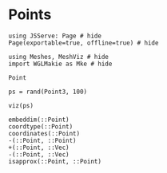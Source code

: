 # Points

```@example points
using JSServe: Page # hide
Page(exportable=true, offline=true) # hide
```

```@example points
using Meshes, MeshViz # hide
import WGLMakie as Mke # hide
```

```@docs
Point
```

```@example points
ps = rand(Point3, 100)

viz(ps)
```

```@docs
embeddim(::Point)
coordtype(::Point)
coordinates(::Point)
-(::Point, ::Point)
+(::Point, ::Vec)
-(::Point, ::Vec)
isapprox(::Point, ::Point)
```

